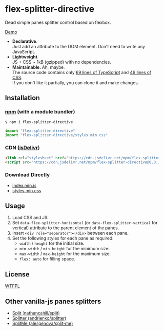 # flex-splitter-directive

Dead simple panes splitter control based on flexbox.

[Demo](https://luncheon.github.io/flex-splitter-directive/)

* **Declarative.**  
  Just add an attribute to the DOM element. Don't need to write any JavaScript.
* **Lightweight.**  
  JS + CSS ~ 1kB (gzipped) with no dependencies.
* **Maintainable.** Ah, maybe.  
  The source code contains only [69 lines of TypeScript](https://github.com/luncheon/flex-splitter-directive/blob/main/src/index.ts) and [49 lines of CSS](https://github.com/luncheon/flex-splitter-directive/blob/main/styles.css).  
  If you don't like it partially, you can clone it and make changes.


## Installation

### [npm](https://www.npmjs.com/package/flex-splitter-directive) (with a module bundler)

```sh
$ npm i flex-splitter-directive
```

```js
import "flex-splitter-directive"
import "flex-splitter-directive/styles.min.css"
```

### CDN ([jsDelivr](https://www.jsdelivr.com/package/npm/flex-splitter-directive))

```html
<link rel="stylesheet" href="https://cdn.jsdelivr.net/npm/flex-splitter-directive@0.3.1/styles.min.css">
<script src="https://cdn.jsdelivr.net/npm/flex-splitter-directive@0.3.1"></script>
```

### Download Directly

* [index.min.js](https://cdn.jsdelivr.net/npm/flex-splitter-directive@0.3.1/index.min.js)
* [styles.min.css](https://cdn.jsdelivr.net/npm/flex-splitter-directive@0.3.1/styles.min.css)


## Usage

1. Load CSS and JS.
2. Set `data-flex-splitter-horizontal` (or `data-flex-splitter-vertical` for vertical) attribute to the parent element of the panes.
3. Insert `<div role="separator"></div>` between each pane.
4. Set the following styles for each pane as required:
    * `width` / `height` for the initial size.
    * `min-width` / `min-height` for the minimum size.
    * `max-width` / `max-height` for the maximum size.
    * `flex: auto` for filling space.


## License

[WTFPL](http://www.wtfpl.net/)


## Other vanilla-js panes splitters

* [Split (nathancahill/split)](https://github.com/nathancahill/split)
* [Splitter (andrienko/splitter)](https://github.com/andrienko/splitter)
* [SplitMe (alesgenova/split-me)](https://github.com/alesgenova/split-me)
